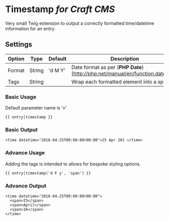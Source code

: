# Timestamp *for Craft CMS*
Very small Twig extension to output a correctly formatted time/datetime information for an entry.

## Settings

| Option | Type   | Default | Description |
| ------ | ------ | ------- | ----------- |
| Format | String | 'd M Y' | Date format as per (**PHP Date**)[http://php.net/manual/en/function.date.php]
| Tags   | String |         | Wrap each formatted element into a span.

### Basic Usage
Default parameter name is 'v'
```
{{ entry|timestamp }}
```
### Basic Output
```
<time datetime="2016-04-25T00:00:00+00:00">25 Apr 201 </time>
```

### Advance Usage
Adding the tags is intended to allows for bespoke styling options.
```
{{ entry|timestamp('d F y', 'span') }}
```
### Advance Output
```
<time datetime="2016-04-25T00:00:00+00:00">
  <span>25</span>
  <span>April</span>
  <span>16</span>
</time>
```
